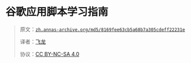 # 谷歌应用脚本学习指南

> 原文：[`zh.annas-archive.org/md5/8169fee63cb5a68b7a305cdeff22231e`](https://zh.annas-archive.org/md5/8169fee63cb5a68b7a305cdeff22231e)
> 
> 译者：[飞龙](https://github.com/wizardforcel)
> 
> 协议：[CC BY-NC-SA 4.0](http://creativecommons.org/licenses/by-nc-sa/4.0/)